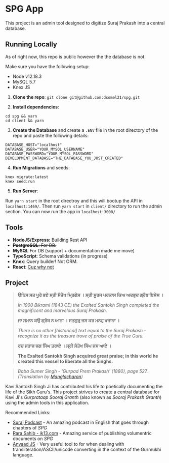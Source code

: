 # SPG App
This project is an admin tool designed to digitize Suraj Prakash into a central database. 

## Running Locally
As of right now, this repo is public however the the database is not. 

Make sure you have the following setup: 
* Node v12.18.3
* MySQL 5.7
* Knex JS


1. **Clone the repo**: `git clone git@github.com:dsomel21/spg.git`

2. **Install dependencies**: 

```
cd spg && yarn
cd client && yarn
```

3. **Create the Database** and create a `.ENV` file in the root directory of the repo and paste the following details: 

```
DATABASE_HOST="localhost"
DATABASE_USER="YOUR_MYSQL_USERNAME"
DATABASE_PASSWORD="YOUR_MYSQL_PASSWORD"
DEVELOPMENT_DATABASE="THE_DATABASE_YOU_JUST_CREATED"
```

4. **Run Migrations** and seeds:

```
knex migrate:latest
knex seed:run
```

5. **Run Server**:

Run `yarn start` in the root directroy and this will bootup the API in `localhost:1469/`. Then run `yarn start` in `client/` directory to run the admin section. You can now run the app in `localhost:3000/`



## Tools
* **NodeJS/Express:** Building Rest API
* ~~**PostgreSQL**: For DB.~~
* **MySQL** For DB (support + documentation made me move) 
* **TypeScript**: Schema validations (in progress)
* **Knex**: Query builder! Not ORM.
* **React**: [Cuz why not](https://twitter.com/wesbos/status/598144948559605760)

## Project
> **ਉਨਿਸ ਸਤ ਪੂਰੇ ਭਏ ਸ੍ਰੀ ਸੰਤੋਖ ਮ੍ਰਿਗੇਸ । ਸ੍ਰੀ ਸੂਰਜ ਪਰਕਾਸ ਕਿਅ ਅਦਭੁਦ ਗ੍ਰੰਥ ਬਿਸੇਸ ।⁣**
>
> *In 1900 Bikrami (1843 CE) the Exalted Santokh Singh completed the magnificent and marvelous Suraj Prakash.*
>
> **ਜਾ ਸਮਾਨ ਕਉ ਗ੍ਰੰਥ ਨ ਆਨਾ । ਸਤਗੁਰੁ ਜਸ ਕਰ ਮਨਹੁ ਖਜਾਨਾ । ⁣**
>
> *There is no other [historical] text equal to the Suraj Prakash - recognize it as the treasure trove of praise of the True Guru.⁣*
>
> **ਰਚ ਜਹਾਜ ਜਗ ਸਿੰਘ ਤਰਾਏ । ਸ੍ਰੀ ਸੰਤੋਖ ਸਿੰਘ ਜਸ ਆਏ । ⁣**
>
> **The Exalted Santokh Singh acquired great praise; in this world he created this vessel to liberate all the Singhs.**

> *Baba Sumer Singh - 'Gurpad Prem Prakash' (1880), page 527.⁣ (Translation by [Manglacharan](https://www.manglacharan.com/))*

Kavi Santokh Singh Ji has contributed his life to poetically documenting the life of the Sikh Guru's. This project strives to create a central database for Kavi Ji's *Gurprataap Sooraj Granth* (also known as *Sooraj Prakash Granth*) using the admin tools in this application.

Recommended Links: 
* [Suraj Podcast](https://www.surajpodcast.com/) - An amazing podcast in English that goes through chapters of *SPG* 
* [Rara Sahib - ik13.com](https://www.ik13.com/bhai-daya-singh-ji-online-library/) - Amazing service of publishing volumentric documents on *SPG*
* [Anvaad JS](https://github.com/KhalisFoundation/anvaad-js) - Very useful tool to for when dealing with transliteration/ASCII/unicode converting in the context of the Gurmukhi language.
